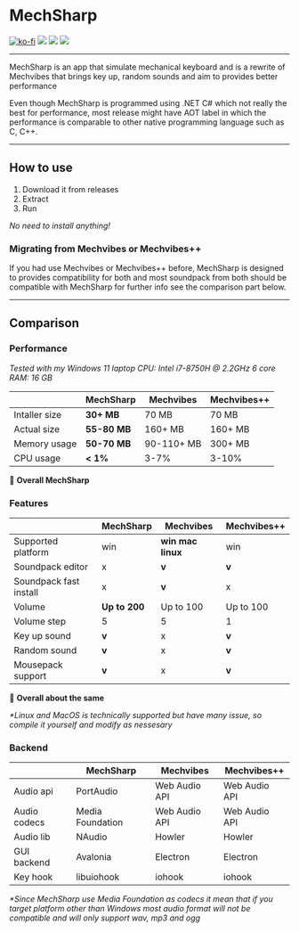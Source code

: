 ﻿# MechSharp

[![ko-fi](https://ko-fi.com/img/githubbutton_sm.svg)](https://ko-fi.com/G2G1SRUJG)
[![](https://img.shields.io/badge/Built_with-Avalonia-blue)](https://avaloniaui.net/)
[![](https://img.shields.io/badge/Built_with-.NET-blue)](https://dot.net/)
[![](https://img.shields.io/badge/Check-Mechvibes-blue)](https://mechvibes.com)

---

MechSharp is an app that simulate mechanical keyboard and is a rewrite of Mechvibes that brings key up, random sounds and aim to provides better performance

Even though MechSharp is programmed using .NET C# which not really the best for performance, most release might have AOT label in which the performance is comparable to other native programming language such as C, C++.

---

## How to use

1. Download it from releases
1. Extract
1. Run

_No need to install anything!_

### Migrating from Mechvibes or Mechvibes++

If you had use Mechvibes or Mechvibes++ before, MechSharp is designed to provides compatibility for both and most soundpack from both should be compatible with MechSharp for further info see the comparison part below.

---

## Comparison

### Performance

_Tested with my Windows 11 laptop_
_CPU: Intel i7-8750H @ 2.2GHz 6 core_
_RAM: 16 GB_

||MechSharp|Mechvibes|Mechvibes++|
|-|-|-|-|
|Intaller size|__30+ MB__|70 MB|70 MB|
|Actual size|__55-80 MB__|160+ MB|160+ MB|
|Memory usage|__50-70 MB__|90-110+ MB|300+ MB|
|CPU usage|__< 1%__|3-7%|3-10%|

👑 __Overall MechSharp__

### Features

||MechSharp|Mechvibes|Mechvibes++|
|-|-|-|-|
|Supported platform|win|__win mac linux__|win|
|Soundpack editor|x|__v__|__v__|
|Soundpack fast install|x|__v__|x|
|Volume|__Up to 200__|Up to 100|Up to 100|
|Volume step|5|5|1|
|Key up sound|__v__|x|__v__|
|Random sound|__v__|x|__v__|
|Mousepack support|__v__|x|__v__|

👑 __Overall about the same__

_*Linux and MacOS is technically supported but have many issue, so compile it yourself and modify as nessesary_

### Backend

||MechSharp|Mechvibes|Mechvibes++|
|-|-|-|-|
|Audio api|PortAudio|Web Audio API|Web Audio API|
|Audio codecs|Media Foundation|Web Audio API|Web Audio API|
|Audio lib|NAudio|Howler|Howler|
|GUI backend|Avalonia|Electron|Electron|
|Key hook|libuiohook|iohook|iohook|

_*Since MechSharp use Media Foundation as codecs it mean that if you target platform other than Windows most audio format will not be compatible and will only support wav, mp3 and ogg_